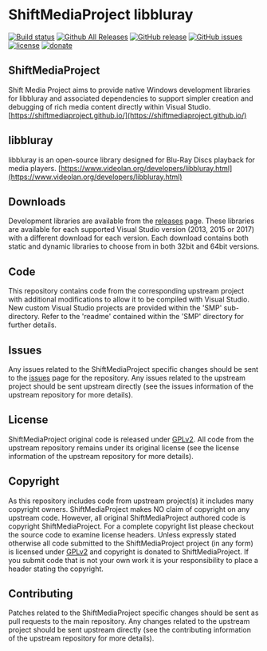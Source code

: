 ShiftMediaProject libbluray
=============
[![Build status](https://ci.appveyor.com/api/projects/status/esdgobfw8iqy3hk3?svg=true)](https://ci.appveyor.com/project/Sibras/libbluray)
[![Github All Releases](https://img.shields.io/github/downloads/ShiftMediaProject/libbluray/total.svg)](https://github.com/ShiftMediaProject/libbluray/releases)
[![GitHub release](https://img.shields.io/github/release/ShiftMediaProject/libbluray.svg)](https://github.com/ShiftMediaProject/libbluray/releases/latest)
[![GitHub issues](https://img.shields.io/github/issues/ShiftMediaProject/libbluray.svg)](https://github.com/ShiftMediaProject/libbluray/issues)
[![license](https://img.shields.io/github/license/ShiftMediaProject/libbluray.svg)](https://github.com/ShiftMediaProject/libbluray)
[![donate](https://img.shields.io/badge/donate-link-brightgreen.svg)](https://shiftmediaproject.github.io/8-donate/)
## ShiftMediaProject

Shift Media Project aims to provide native Windows development libraries for libbluray and associated dependencies to support simpler creation and debugging of rich media content directly within Visual Studio. [https://shiftmediaproject.github.io/](https://shiftmediaproject.github.io/)

## libbluray

libbluray is an open-source library designed for Blu-Ray Discs playback for media players. [https://www.videolan.org/developers/libbluray.html](https://www.videolan.org/developers/libbluray.html)

## Downloads

Development libraries are available from the [releases](https://github.com/ShiftMediaProject/libbluray/releases) page. These libraries are available for each supported Visual Studio version (2013, 2015 or 2017) with a different download for each version. Each download contains both static and dynamic libraries to choose from in both 32bit and 64bit versions.

## Code

This repository contains code from the corresponding upstream project with additional modifications to allow it to be compiled with Visual Studio. New custom Visual Studio projects are provided within the 'SMP' sub-directory. Refer to the 'readme' contained within the 'SMP' directory for further details.

## Issues

Any issues related to the ShiftMediaProject specific changes should be sent to the [issues](https://github.com/ShiftMediaProject/libbluray/issues) page for the repository. Any issues related to the upstream project should be sent upstream directly (see the issues information of the upstream repository for more details).

## License

ShiftMediaProject original code is released under [GPLv2](https://www.gnu.org/licenses/gpl-2.0.html). All code from the upstream repository remains under its original license (see the license information of the upstream repository for more details).

## Copyright

As this repository includes code from upstream project(s) it includes many copyright owners. ShiftMediaProject makes NO claim of copyright on any upstream code. However, all original ShiftMediaProject authored code is copyright ShiftMediaProject. For a complete copyright list please checkout the source code to examine license headers. Unless expressly stated otherwise all code submitted to the ShiftMediaProject project (in any form) is licensed under [GPLv2](https://www.gnu.org/licenses/gpl-2.0.html) and copyright is donated to ShiftMediaProject. If you submit code that is not your own work it is your responsibility to place a header stating the copyright.

## Contributing

Patches related to the ShiftMediaProject specific changes should be sent as pull requests to the main repository. Any changes related to the upstream project should be sent upstream directly (see the contributing information of the upstream repository for more details).